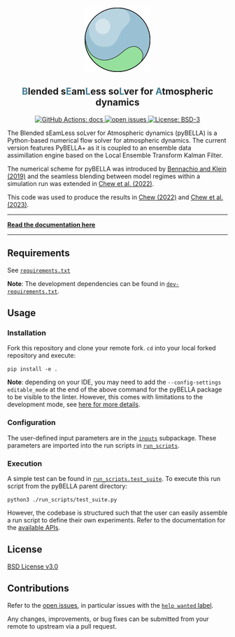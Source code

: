 <p align="center">
  <a href="">
  <img alt="pyBELLA Logo" src="/docs/source/_static/logo.png">
  </a>
</p>

<h2 align="center"><b><font color="#417b95">B</font></b>lended s<b><font color="#417b95">E</font></b>am<b><font color="#417b95">L</font></b>ess so<b><font color="#417b95">L</font></b>ver for <b><font color="#417b95">A</font></b>tmospheric dynamics</h2>


<p align="center">
<a href="https://github.com/ray-chew/pyBELLA/actions/workflows/documentation.yml">
<img alt="GitHub Actions: docs" src=https://github.com/ray-chew/pyBELLA/actions/workflows/documentation.yml/badge.svg>
</a>
<a href="https://github.com/ray-chew/pyBELLA/issues">
<img alt="open issues" src=https://img.shields.io/github/issues/ray-chew/pyBELLA>
</a>
<a href="https://opensource.org/licenses/BSD-3-Clause">
<img alt="License: BSD-3" src=https://img.shields.io/badge/License-BSD_3--Clause-blue.svg>
</a>
<!-- <a href="https://github.com/psf/black">
<img alt="Code style: black" src=https://img.shields.io/badge/code%20style-black-000000.svg>
</a> -->
</p>


The Blended sEamLess soLver for Atmospheric dynamics (pyBELLA) is a Python-based numerical flow solver for atmospheric dynamics. The current version features PyBELLA+ as it is coupled to an ensemble data assimillation engine based on the Local Ensemble Transform Kalman Filter.

The numerical scheme for pyBELLA was introduced by [Bennachio and Klein (2019)](https://journals.ametsoc.org/view/journals/mwre/147/11/mwr-d-19-0073.1.xml) and the seamless blending between model regimes within a simulation run was extended in [Chew et al. (2022)](https://journals.ametsoc.org/view/journals/mwre/150/9/MWR-D-21-0175.1.xml).

This code was used to produce the results in [Chew (2022)](https://refubium.fu-berlin.de/bitstream/handle/fub188/37313/thesis_final.pdf?sequence=1&isAllowed=y) and [Chew et al. (2023)](https://tinyurl.com/2dc7hjqa).


---

**[Read the documentation here](https://ray-chew.github.io/pyBELLA/index.html)**

---

## Requirements

See [`requirements.txt`](https://github.com/ray-chew/pyBELLA/blob/main/requirements.txt)

**Note**:  The development dependencies can be found in [`dev-requirements.txt`](https://github.com/ray-chew/pyBELLA/blob/main/dev-requirements.txt).


## Usage

### Installation

Fork this repository and clone your remote fork. `cd` into your local forked repository and execute:

```console
pip install -e . 
```

**Note**: depending on your IDE, you may need to add the `--config-settings editable_mode` at the end of the above command for the pyBELLA package to be visible to the linter. However, this comes with limitations to the development mode, see [here for more details](https://setuptools.pypa.io/en/latest/userguide/development_mode.html).

### Configuration

The user-defined input parameters are in the [`inputs`](https://github.com/ray-chew/pyBELLA/tree/main/inputs) subpackage. These parameters are imported into the run scripts in [`run_scripts`](https://github.com/ray-chew/pyBELLA/tree/main/run_scripts). 

### Execution

A simple test can be found in [`run_scripts.test_suite`](https://github.com/ray-chew/pyBELLA/blob/main/ru_scripts/test_suite.py). To execute this run script from the pyBELLA parent directory:

```console
python3 ./run_scripts/test_suite.py
```

However, the codebase is structured such that the user can easily assemble a run script to define their own experiments. Refer to the documentation for the [available APIs](https://ray-chew.github.io/pyBELLA/apis.html).

## License

[BSD License v3.0](https://fossa.com/blog/open-source-software-licenses-101-bsd-3-clause-license/)

## Contributions

Refer to the [open issues](https://github.com/ray-chew/pyBELLA/issues), in particular issues with the [`help wanted` label](https://github.com/ray-chew/pyBELLA/issues?q=is%3Aopen+is%3Aissue+label%3A%22help+wanted%22).

Any changes, improvements, or bug fixes can be submitted from your remote to upstream via a pull request.

